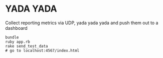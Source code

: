 # YADA YADA
Collect reporting metrics via UDP, yada yada yada and push them out to a dashboard

    bundle
    ruby app.rb
    rake send_test_data
    # go to localhost:4567/index.html
